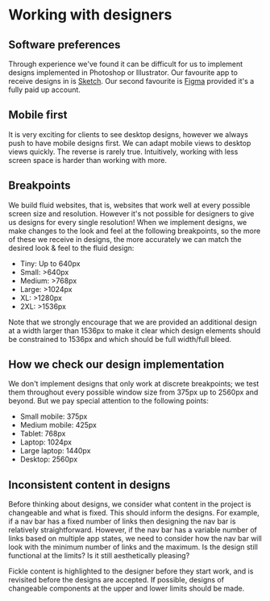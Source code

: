 # Working with designers

## Software preferences
Through experience we've found it can be difficult for us to implement designs
implemented in Photoshop or Illustrator. Our favourite app to receive designs
in is [Sketch](https://www.sketch.com). Our second favourite is
[Figma](https://www.figma.com) provided it's a fully paid up account.

## Mobile first
It is very exciting for clients to see desktop designs, however we always push
to have mobile designs first. We can adapt mobile views to desktop views
quickly. The reverse is rarely true. Intuitively, working with less screen
space is harder than working with more.

## Breakpoints
We build fluid websites, that is, websites that work well at every possible
screen size and resolution. However it's not possible for designers to give
us designs for every single resolution! When we implement designs, we make
changes to the look and feel at the following breakpoints, so the more of
these we receive in designs, the more accurately we can match the desired
look & feel to the fluid design:

 - Tiny: Up to 640px
 - Small: >640px
 - Medium: >768px
 - Large: >1024px
 - XL: >1280px
 - 2XL: >1536px

Note that we strongly encourage that we are provided an additional design
at a width larger than 1536px to make it clear which design elements should
be constrained to 1536px and which should be full width/full bleed.

## How we check our design implementation
We don't implement designs that only work at discrete breakpoints; we test them
throughout every possible window size from 375px up to 2560px and beyond. But
we pay special attention to the following points:

 - Small mobile: 375px
 - Medium mobile: 425px
 - Tablet: 768px
 - Laptop: 1024px
 - Large laptop: 1440px
 - Desktop: 2560px

## Inconsistent content in designs
Before thinking about designs, we consider what content in the project is
changeable and what is fixed. This should inform the designs. For example, if a
nav bar has a fixed number of links then designing the nav bar is relatively
straightforward. However, if the nav bar has a variable number of links based on
multiple app states, we need to consider how the nav bar will look with the
minimum number of links and the maximum. Is the design still functional at the
limits? Is it still aesthetically pleasing?

Fickle content is highlighted to the designer before they start work, and is
revisited before the designs are accepted. If possible, designs of changeable
components at the upper and lower limits should be made.
